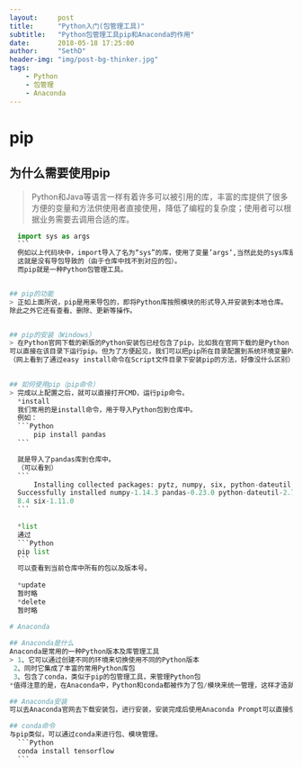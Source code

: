 ```yaml
---
layout:     post
title:      "Python入门(包管理工具)"
subtitle:   "Python包管理工具pip和Anaconda的作用"
date:       2018-05-18 17:25:00
author:     "SethD"
header-img: "img/post-bg-thinker.jpg"
tags:
    - Python
    - 包管理
    - Anaconda
---
```


# pip 
## 为什么需要使用pip
>  Python和Java等语言一样有着许多可以被引用的库，丰富的库提供了很多方便的变量和方法供使用者直接使用，降低了编程的复杂度；使用者可以根据业务需要去调用合适的库。
  ```Python
	import sys as args
	```
	例如以上代码块中，import导入了名为“sys”的库，使用了变量’args‘,当然此处的sys库是Python自带的，所以在调用时不会出现问题，但当我们在首次安装Python而且未安装对应的包之前，导包就会出现No module named '**'的错误信息。
	这就是没有导包导致的（由于仓库中找不到对应的包）。
	而pip就是一种Python包管理工具。


## pip的功能
> 正如上面所说，pip是用来导包的，即将Python库按照模块的形式导入并安装到本地仓库。
  除此之外它还有查看、删除、更新等操作。


## pip的安装（Windows）
> 在Python官网下载的新版的Python安装包已经包含了pip，比如我在官网下载的是Python 3.6.3，其根目录为Python36，在根目录下的Script文件夹包含了pip执行文件。
  可以直接在该目录下运行pip。但为了方便起见，我们可以把pip所在目录配置到系统环境变量Path中，这样就可以直接在CMD控制台中调用pip命令。
 （网上看到了通过easy install命令在Script文件目录下安装pip的方法，好像没什么区别）
		

## 如何使用pip（pip命令）
> 完成以上配置之后，就可以直接打开CMD，运行pip命令。
	*install
	我们常用的是install命令，用于导入Python包到仓库中。
	例如：
	```Python
		pip install pandas
	```

	就是导入了pandas库到仓库中。
	（可以看到）
	```
		Installing collected packages: pytz, numpy, six, python-dateutil, pandas
	Successfully installed numpy-1.14.3 pandas-0.23.0 python-dateutil-2.7.3 pytz-201
	8.4 six-1.11.0
	```
	
	*list
	通过 
	```Python
	pip list
	```
	可以查看到当前仓库中所有的包以及版本号。
	
	*update
	暂时略
	*delete
	暂时略
	
# Anaconda

## Anaconda是什么
 Anaconda是常用的一种Python版本及库管理工具
 > 1、它可以通过创建不同的环境来切换使用不同的Python版本
   2、同时它集成了丰富的常用Python库包
   3、包含了conda，类似于pip的包管理工具，来管理Python包
 *值得注意的是，在Anaconda中，Python和conda都被作为了包/模块来统一管理，这样才造就了它可以随意切换版本环境的特性。

## Anaconda安装
可以去Anaconda官网去下载安装包，进行安装，安装完成后使用Anaconda Prompt可以直接使用对应命令

## conda命令
与pip类似，可以通过conda来进行包、模块管理。
	```Python
	conda install tensorflow
	```
	
